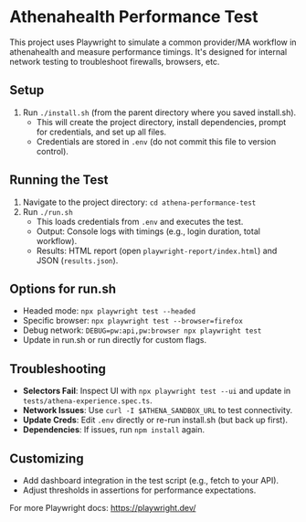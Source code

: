 # Athenahealth Performance Test

This project uses Playwright to simulate a common provider/MA workflow in athenahealth and measure performance timings. It's designed for internal network testing to troubleshoot firewalls, browsers, etc.

## Setup
1. Run `./install.sh` (from the parent directory where you saved install.sh).
   - This will create the project directory, install dependencies, prompt for credentials, and set up all files.
   - Credentials are stored in `.env` (do not commit this file to version control).

## Running the Test
1. Navigate to the project directory: `cd athena-performance-test`
2. Run `./run.sh`
   - This loads credentials from `.env` and executes the test.
   - Output: Console logs with timings (e.g., login duration, total workflow).
   - Results: HTML report (open `playwright-report/index.html`) and JSON (`results.json`).

## Options for run.sh
- Headed mode: `npx playwright test --headed`
- Specific browser: `npx playwright test --browser=firefox`
- Debug network: `DEBUG=pw:api,pw:browser npx playwright test`
- Update in run.sh or run directly for custom flags.

## Troubleshooting
- **Selectors Fail**: Inspect UI with `npx playwright test --ui` and update in `tests/athena-experience.spec.ts`.
- **Network Issues**: Use `curl -I $ATHENA_SANDBOX_URL` to test connectivity.
- **Update Creds**: Edit `.env` directly or re-run install.sh (but back up first).
- **Dependencies**: If issues, run `npm install` again.

## Customizing
- Add dashboard integration in the test script (e.g., fetch to your API).
- Adjust thresholds in assertions for performance expectations.

For more Playwright docs: https://playwright.dev/
